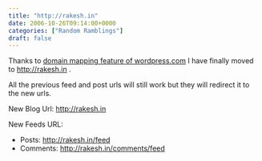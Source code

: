 ```yaml
---
title: "http://rakesh.in"
date: 2006-10-26T09:14:00+0000
categories: ["Random Ramblings"]
draft: false
---
```


Thanks to <a href="http://wordpress.com/blog/2006/10/24/domain-mapping-registration/">domain mapping feature of wordpress.com</a> I have finally moved to  <a href="http://rakesh.in">http://rakesh.in</a> .

All the previous feed and post urls will still work but they will redirect it to the new urls.

New Blog Url: <a href="http://rakesh.in">http://rakesh.in</a>

New Feeds URL:
<ul>
	<li>Posts: <a href="http://rakesh.in/feed">http://rakesh.in/feed</a></li>
	<li>Comments: <a href="http://rakesh.in/comments/feed">http://rakesh.in/comments/feed</a></li>
</ul>